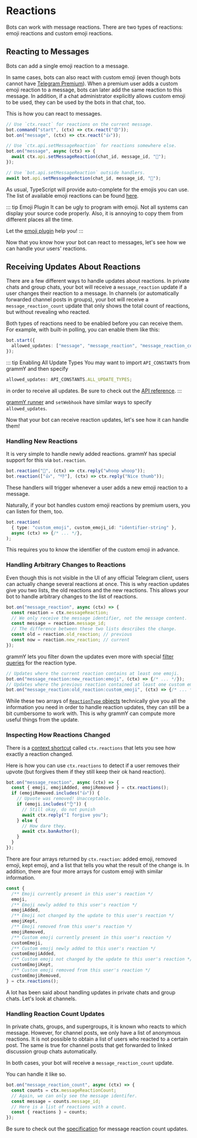 # Reactions

Bots can work with message reactions.
There are two types of reactions: emoji reactions and custom emoji reactions.

## Reacting to Messages

Bots can add a single emoji reaction to a message.

In same cases, bots can also react with custom emoji (even though bots cannot have [Telegram Premium](https://telegram.org/faq_premium?setln=en)).
When a premium user adds a custom emoji reaction to a message, bots can later add the same reaction to this message.
In addition, if a chat administrator explicitly allows custom emoji to be used, they can be used by the bots in that chat, too.

This is how you can react to messages.

```ts
// Use `ctx.react` for reactions on the current message.
bot.command("start", (ctx) => ctx.react("😍"));
bot.on("message", (ctx) => ctx.react("👍"));

// Use `ctx.api.setMessageReaction` for reactions somewhere else.
bot.on("message", async (ctx) => {
  await ctx.api.setMessageReaction(chat_id, message_id, "🎉");
});

// Use `bot.api.setMessageReaction` outside handlers.
await bot.api.setMessageReaction(chat_id, message_id, "💯");
```

As usual, TypeScript will provide auto-complete for the emojis you can use.
The list of available emoji reactions can be found [here](https://core.telegram.org/bots/api#reactiontypeemoji).

::: tip Emoji Plugin
It can be ugly to program with emoji.
Not all systems can display your source code properly.
Also, it is annoying to copy them from different places all the time.

Let the [emoji plugin](../plugins/emoji#useful-data-for-reactions) help you!
:::

Now that you know how your bot can react to messages, let's see how we can handle your users' reactions.

## Receiving Updates About Reactions

There are a few different ways to handle updates about reactions.
In private chats and group chats, your bot will receive a `message_reaction` update if a user changes their reaction to a message.
In channels (or automatically forwarded channel posts in groups), your bot will receive a `message_reaction_count` update that only shows the total count of reactions, but without revealing who reacted.

Both types of reactions need to be enabled before you can receive them.
For example, with built-in polling, you can enable them like this:

```ts
bot.start({
  allowed_updates: ["message", "message_reaction", "message_reaction_count"],
});
```

::: tip Enabling All Update Types
You may want to import `API_CONSTANTS` from grammY and then specify

```ts
allowed_updates: API_CONSTANTS.ALL_UPDATE_TYPES;
```

in order to receive all updates.
Be sure to check out the [API reference](/ref/core/apiconstants#ALL_UPDATE_TYPES).
:::

[grammY runner](../plugins/runner#advanced-options) and `setWebhook` have similar ways to specify `allowed_updates`.

Now that your bot can receive reaction updates, let's see how it can handle them!

### Handling New Reactions

It is very simple to handle newly added reactions.
grammY has special support for this via `bot.reaction`.

```ts
bot.reaction("🎉", (ctx) => ctx.reply("whoop whoop"));
bot.reaction(["👍", "👎"], (ctx) => ctx.reply("Nice thumb"));
```

These handlers will trigger whenever a user adds a new emoji reaction to a message.

Naturally, if your bot handles custom emoji reactions by premium users, you can listen for them, too.

```ts
bot.reaction(
  { type: "custom_emoji", custom_emoji_id: "identifier-string" },
  async (ctx) => {/* ... */},
);
```

This requires you to know the identifier of the custom emoji in advance.

### Handling Arbitrary Changes to Reactions

Even though this is not visible in the UI of any official Telegram client, users can actually change several reactions at once.
This is why reaction updates give you two lists, the old reactions and the new reactions.
This allows your bot to handle arbitrary changes to the list of reactions.

```ts
bot.on("message_reaction", async (ctx) => {
  const reaction = ctx.messageReaction;
  // We only receive the message identifier, not the message content.
  const message = reaction.message_id;
  // The difference between these two lists describes the change.
  const old = reaction.old_reaction; // previous
  const now = reaction.new_reaction; // current
});
```

grammY lets you filter down the updates even more with special [filter queries](./filter-queries) for the reaction type.

```ts
// Updates where the current reaction contains at least one emoji.
bot.on("message_reaction:new_reaction:emoji", (ctx) => {/* ... */});
// Updates where the previous reaction contained at least one custom emoji.
bot.on("message_reaction:old_reaction:custom_emoji", (ctx) => {/* ... */});
```

While these two arrays of [`ReactionType` objects](https://core.telegram.org/bots/api#reactiontype) technically give you all the information you need in order to handle reaction updates, they can still be a bit cumbersome to work with.
This is why grammY can compute more useful things from the update.

### Inspecting How Reactions Changed

There is a [context shortcut](./context#shortcuts) called `ctx.reactions` that lets you see how exactly a reaction changed.

Here is how you can use `ctx.reactions` to detect if a user removes their upvote (but forgives them if they still keep their ok hand reaction).

```ts
bot.on("message_reaction", async (ctx) => {
  const { emoji, emojiAdded, emojiRemoved } = ctx.reactions();
  if (emojiRemoved.includes("👍")) {
    // Upvote was removed! Unacceptable.
    if (emoji.includes("👌")) {
      // Still okay, do not punish
      await ctx.reply("I forgive you");
    } else {
      // How dare they.
      await ctx.banAuthor();
    }
  }
});
```

There are four arrays returned by `ctx.reaction`: added emoji, removed emoji, kept emoji, and a list that tells you what the result of the change is.
In addition, there are four more arrays for custom emoji with similar information.

```ts
const {
  /** Emoji currently present in this user's reaction */
  emoji,
  /** Emoji newly added to this user's reaction */
  emojiAdded,
  /** Emoji not changed by the update to this user's reaction */
  emojiKept,
  /** Emoji removed from this user's reaction */
  emojiRemoved,
  /** Custom emoji currently present in this user's reaction */
  customEmoji,
  /** Custom emoji newly added to this user's reaction */
  customEmojiAdded,
  /** Custom emoji not changed by the update to this user's reaction */
  customEmojiKept,
  /** Custom emoji removed from this user's reaction */
  customEmojiRemoved,
} = ctx.reactions();
```

A lot has been said about handling updates in private chats and group chats.
Let's look at channels.

### Handling Reaction Count Updates

In private chats, groups, and supergroups, it is known who reacts to which message.
However, for channel posts, we only have a list of anonymous reactions.
It is not possible to obtain a list of users who reacted to a certain post.
The same is true for channel posts that get forwarded to linked discussion group chats automatically.

In both cases, your bot will receive a `message_reaction_count` update.

You can handle it like so.

```ts
bot.on("message_reaction_count", async (ctx) => {
  const counts = ctx.messageReactionCount;
  // Again, we can only see the message identifer.
  const message = counts.message_id;
  // Here is a list of reactions with a count.
  const { reactions } = counts;
});
```

Be sure to check out the [specification](https://core.telegram.org/bots/api#messagereactioncountupdated) for message reaction count updates.

